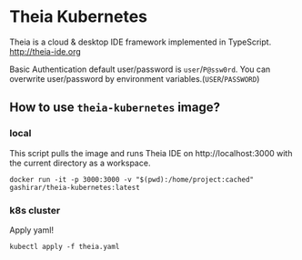 # Theia Kubernetes

Theia is a cloud & desktop IDE framework implemented in TypeScript. http://theia-ide.org

Basic Authentication default user/password is `user`/`P@ssw0rd`.
You can overwrite user/password by environment variables.(`USER`/`PASSWORD`)

## How to use `theia-kubernetes` image?

### local

This script pulls the image and runs Theia IDE on http://localhost:3000 with the current directory as a workspace.
```
docker run -it -p 3000:3000 -v "$(pwd):/home/project:cached" gashirar/theia-kubernetes:latest
```

### k8s cluster

Apply yaml!
```
kubectl apply -f theia.yaml
```

